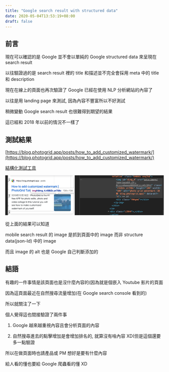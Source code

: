 ```yaml
---
title: "Google search result with structured data"
date: 2020-05-04T13:53:19+08:00
draft: false
---
```


## 前言

現在可以確認的是 Google 並不會以單純的 Google structured data 來呈現在 search result

以往驗證過的是 search result 裡的 title 和描述並不完全會採用 meta 中的 title 和 description

現在在線上的頁面也再次驗證了 Google 已經在使用 NLP 分析網站的內容了

以往是用 landing page 來測試, 因為內容不豐富所以不好測試

稍微變動 Google search result 也很難得到期望的結果

這已經和 2018 年以前的情況不一樣了

## 測試結果

[https://blog.photogrid.app/posts/how_to_add_customized_watermark/](https://blog.photogrid.app/posts/how_to_add_customized_watermark/)

[結構化測試工具](https://search.google.com/structured-data/testing-tool/u/0/?hl=zh-TW#url=https%3A%2F%2Fblog.photogrid.app%2Fposts%2Fhow_to_add_customized_watermark%2F)

![screenshot image](/images/螢幕快照_2020-05-04_下午1.49.49.png)

從上面的結果可以知道

mobile search result 的 image 是抓到頁面中的 image 而非 structure data(json-ld) 中的 image

而且 image 的 alt 也是 Google 自己判斷添加的

## 結語

有趣的一件事情是該頁面也是沒什麼內容的(因為就是個嵌入 Youtube 影片的頁面

因為這頁面最近在自然搜尋流量增加(在 Google search console 看到的)

所以就關注了一下

個人覺得這也間接驗證了兩件事

1. Google 越來越重視內容且會分析頁面的內容

2. 自然搜尋進去的點擊增加是會增加排名的, 就算沒有啥內容 XD(但是這個還要多一點驗證

所以在做頁面時也請產品或 PM 想好是要有什麼內容

給人看的懂也要給 Google 爬蟲看的懂 XD
